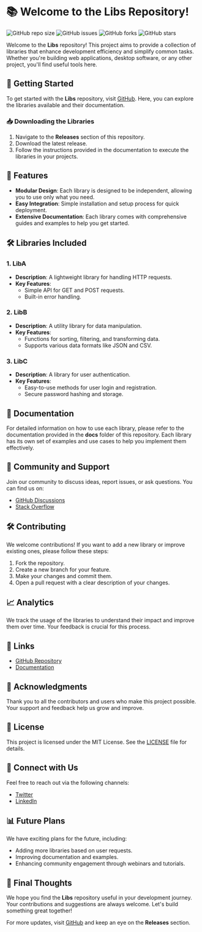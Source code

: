 # 📚 Welcome to the Libs Repository!

![GitHub repo size](https://img.shields.io/github/repo-size/username/libs)
![GitHub issues](https://img.shields.io/github/issues/username/libs)
![GitHub forks](https://img.shields.io/github/forks/username/libs)
![GitHub stars](https://img.shields.io/github/stars/username/libs)

Welcome to the **Libs** repository! This project aims to provide a collection of libraries that enhance development efficiency and simplify common tasks. Whether you're building web applications, desktop software, or any other project, you'll find useful tools here.

## 🚀 Getting Started

To get started with the **Libs** repository, visit [GitHub](https://github.com). Here, you can explore the libraries available and their documentation. 

### 📥 Downloading the Libraries

1. Navigate to the **Releases** section of this repository.
2. Download the latest release.
3. Follow the instructions provided in the documentation to execute the libraries in your projects.

## 📂 Features

- **Modular Design**: Each library is designed to be independent, allowing you to use only what you need.
- **Easy Integration**: Simple installation and setup process for quick deployment.
- **Extensive Documentation**: Each library comes with comprehensive guides and examples to help you get started.

## 🛠️ Libraries Included

### 1. **LibA**

- **Description**: A lightweight library for handling HTTP requests.
- **Key Features**:
  - Simple API for GET and POST requests.
  - Built-in error handling.
  
### 2. **LibB**

- **Description**: A utility library for data manipulation.
- **Key Features**:
  - Functions for sorting, filtering, and transforming data.
  - Supports various data formats like JSON and CSV.

### 3. **LibC**

- **Description**: A library for user authentication.
- **Key Features**:
  - Easy-to-use methods for user login and registration.
  - Secure password hashing and storage.

## 📄 Documentation

For detailed information on how to use each library, please refer to the documentation provided in the **docs** folder of this repository. Each library has its own set of examples and use cases to help you implement them effectively.

## 💬 Community and Support

Join our community to discuss ideas, report issues, or ask questions. You can find us on:

- [GitHub Discussions](https://github.com/username/libs/discussions)
- [Stack Overflow](https://stackoverflow.com/questions/tagged/libs)

## 🛠️ Contributing

We welcome contributions! If you want to add a new library or improve existing ones, please follow these steps:

1. Fork the repository.
2. Create a new branch for your feature.
3. Make your changes and commit them.
4. Open a pull request with a clear description of your changes.

## 📈 Analytics

We track the usage of the libraries to understand their impact and improve them over time. Your feedback is crucial for this process. 

## 🔗 Links

- [GitHub Repository](https://github.com)
- [Documentation](https://github.com/username/libs/docs)

## 🎉 Acknowledgments

Thank you to all the contributors and users who make this project possible. Your support and feedback help us grow and improve.

## 📝 License

This project is licensed under the MIT License. See the [LICENSE](LICENSE) file for details.

## 🤝 Connect with Us

Feel free to reach out via the following channels:

- [Twitter](https://twitter.com/username)
- [LinkedIn](https://linkedin.com/in/username)

## 📊 Future Plans

We have exciting plans for the future, including:

- Adding more libraries based on user requests.
- Improving documentation and examples.
- Enhancing community engagement through webinars and tutorials.

## 🌟 Final Thoughts

We hope you find the **Libs** repository useful in your development journey. Your contributions and suggestions are always welcome. Let's build something great together!

For more updates, visit [GitHub](https://github.com) and keep an eye on the **Releases** section.